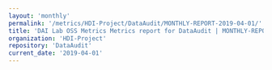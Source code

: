 ```yaml
---
layout: 'monthly'
permalink: '/metrics/HDI-Project/DataAudit/MONTHLY-REPORT-2019-04-01/'
title: 'DAI Lab OSS Metrics Metrics report for DataAudit | MONTHLY-REPORT-2019-04-01'
organization: 'HDI-Project'
repository: 'DataAudit'
current_date: '2019-04-01'
---
```

